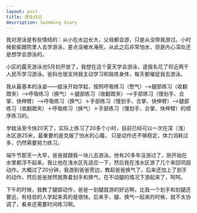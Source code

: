 ```yaml
---
layout: post
title: 游泳日记
description: Swimming diary
---
```

我对游泳是有些情结的：从小在水边长大，父母都会游，只是从没带我游过。小时候偷偷跟院里人去学游泳，差点没被水淹死，从此之后非常怕水，但是内心深处还是想学会游泳的。

小区的露天游泳池5月初开放了，我想在这个夏天学会游泳，遂报名花了将近两千人民币学习游泳。爸妈也很支持我主动学习和锻炼身体，每天都催促我去游泳。

我从最基本的泳姿——蛙泳开始学起，按照呼吸练习（憋气）——>腿部练习（收翻蹬夹）——>呼吸练习（换气）＋腿部练习（收翻蹬夹）——>手部练习（慢划手、合掌、快伸臂）——>呼吸练习（换气）＋手部练习（慢划手、合掌、快伸臂）——>腿部练习（收翻蹬夹）＋呼吸练习（换气）＋手部练习（慢划手、合掌、快伸臂）的顺序练习的。

学蛙泳至今快20天了，实际上练习了20多个小时，目前已经可以一次在深（浅）水区游25米，最重要的是克服了怕水的心魔， 只是动作还不够稳定，体力消耗过多，仍然需要努力练习。

端午节那天一大早，爸爸就跟我一块儿去游泳。他有20多年没游过了，刚开始在水里都浮不起来。我让他在浅水区先适应一下，然后我在浅水区游了几个来回巩固动作。大概过了20分钟，我游到爸爸旁边，教起爸爸换气了，后来还加上了划手的动作。然后爸爸居然就靠着划手和换气，在不动腿的情况下游起来了，呵呵。

下午的时候，我教了腿部动作，爸爸一划腿就游的好远啊，比我一个划手和划腿还要远，有经验的人学起来真的是很快。后来手、腿、换气一起来的时候，就不太协调了，看来还需要时间练习啊。
